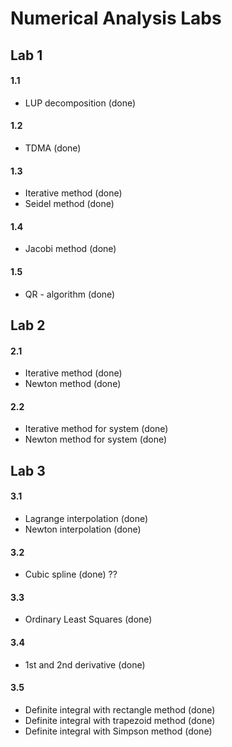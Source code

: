 # Numerical Analysis Labs

## Lab 1
#### 1.1
- LUP decomposition (done)

#### 1.2
- TDMA (done)

#### 1.3
- Iterative method (done)
- Seidel method (done)

#### 1.4
- Jacobi method (done)

#### 1.5
- QR - algorithm (done)

## Lab 2
#### 2.1
- Iterative method (done)
- Newton method (done)

#### 2.2
- Iterative method for system (done)
- Newton method for system (done)

## Lab 3
#### 3.1
- Lagrange interpolation (done)
- Newton interpolation (done)

#### 3.2
- Cubic spline (done) ??

#### 3.3
- Ordinary Least Squares (done)

#### 3.4
- 1st and 2nd derivative (done) 

#### 3.5
- Definite integral with rectangle method (done)
- Definite integral with trapezoid method (done)
- Definite integral with Simpson method (done)
